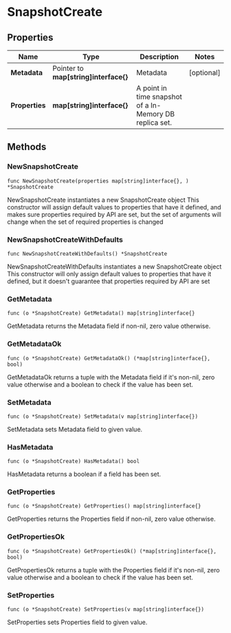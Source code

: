 # SnapshotCreate

## Properties

|Name | Type | Description | Notes|
|------------ | ------------- | ------------- | -------------|
|**Metadata** | Pointer to **map[string]interface{}** | Metadata | [optional] |
|**Properties** | **map[string]interface{}** | A point in time snapshot of a In-Memory DB replica set.  | |

## Methods

### NewSnapshotCreate

`func NewSnapshotCreate(properties map[string]interface{}, ) *SnapshotCreate`

NewSnapshotCreate instantiates a new SnapshotCreate object
This constructor will assign default values to properties that have it defined,
and makes sure properties required by API are set, but the set of arguments
will change when the set of required properties is changed

### NewSnapshotCreateWithDefaults

`func NewSnapshotCreateWithDefaults() *SnapshotCreate`

NewSnapshotCreateWithDefaults instantiates a new SnapshotCreate object
This constructor will only assign default values to properties that have it defined,
but it doesn't guarantee that properties required by API are set

### GetMetadata

`func (o *SnapshotCreate) GetMetadata() map[string]interface{}`

GetMetadata returns the Metadata field if non-nil, zero value otherwise.

### GetMetadataOk

`func (o *SnapshotCreate) GetMetadataOk() (*map[string]interface{}, bool)`

GetMetadataOk returns a tuple with the Metadata field if it's non-nil, zero value otherwise
and a boolean to check if the value has been set.

### SetMetadata

`func (o *SnapshotCreate) SetMetadata(v map[string]interface{})`

SetMetadata sets Metadata field to given value.

### HasMetadata

`func (o *SnapshotCreate) HasMetadata() bool`

HasMetadata returns a boolean if a field has been set.

### GetProperties

`func (o *SnapshotCreate) GetProperties() map[string]interface{}`

GetProperties returns the Properties field if non-nil, zero value otherwise.

### GetPropertiesOk

`func (o *SnapshotCreate) GetPropertiesOk() (*map[string]interface{}, bool)`

GetPropertiesOk returns a tuple with the Properties field if it's non-nil, zero value otherwise
and a boolean to check if the value has been set.

### SetProperties

`func (o *SnapshotCreate) SetProperties(v map[string]interface{})`

SetProperties sets Properties field to given value.



